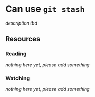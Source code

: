 # Can use `git stash`

_description tbd_

## Resources

### Reading

_nothing here yet, please add something_

### Watching

_nothing here yet, please add something_

